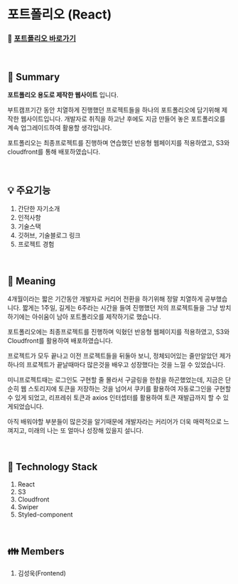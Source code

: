 # 포트폴리오 (React)
### :link: [포트폴리오 바로가기](https://www.ksu-portfolio.com/ "포트폴리오")

<br/>

## :pushpin: Summary

__포트폴리오 용도로 제작한 웹사이트__ 입니다.

부트캠프기간 동안 치열하게 진행했던 프로젝트들을 하나의 포트폴리오에 담기위해 제작한 웹사이트입니다. 개발자로 취직을 하고난 후에도 지금 만들어 놓은 포트폴리오를 계속 업그레이드하여 활용할 생각입니다. 

포트폴리오는 최종프로젝트를 진행하며 연습했던 반응형 웹페이지를 적용하였고, S3와 cloudfront를 통해 배포하였습니다.

<br/>

## :bulb: 주요기능
1. 간단한 자기소개
2. 인적사항
3. 기술스택
4. 깃허브, 기술블로그 링크
5. 프로젝트 경험
<br/>

## :mag_right: Meaning
4개월이라는 짧은 기간동안 개발자로 커리어 전환을 하기위해 정말 치열하게 공부했습니다. 짧게는 1주일, 길게는 6주라는 시간을 들여 진행했던 저의 프로젝트들을 그냥 방치하기에는 아쉬움이 남아 포트폴리오를 제작하기로 했습니다. 

포트폴리오에는 최종프로젝트를 진행하며 익혔던 반응형 웹페이지를 적용하였고, S3와 Cloudfront를 활용하여 배포하였습니다.  

프로젝트가 모두 끝나고 이전 프로젝트들을 뒤둘아 보니, 정체되어있는 줄만알았던 제가 하나의 프로젝트가 끝날때마다 많은것을 배우고 성장했다는 것을 느낄 수 있었습니다.

미니프로젝트때는 로그인도 구현할 줄 몰라서 구글링을 한참을 하곤했었는데, 지금은 단순히 웹 스토리지에 토큰을 저장하는 것을 넘어서 쿠키를 활용하여 자동로그인을 구현할 수 있게 되었고, 리프레쉬 토큰과 axios 인터셉터를 활용하여 토큰 재발급까지 할 수 있게되었습니다.

아직 배워야할 부분들이 많은것을 알기때문에 개발자라는 커리어가 더욱 매력적으로 느껴지고, 미래의 나는 또 얼마나 성장해 있을지 설니다.

<br/>

## :hammer: Technology Stack
1. React
2. S3
3. Cloudfront
4. Swiper
5. Styled-component

<br/>

## :family: Members
1. 김성욱(Frontend)  
